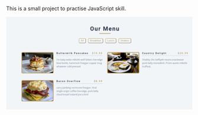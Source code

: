 This is a small project to practise JavaScript skill.


![image](https://github.com/Huimin66/Progress/blob/master/html%2C%20css%2C%20javascript%20project/menu/images/readme.PNG)
